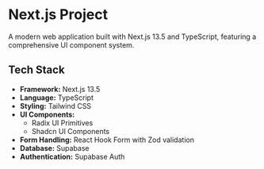 # Next.js Project

A modern web application built with Next.js 13.5 and TypeScript, featuring a comprehensive UI component system.

## Tech Stack

- **Framework:** Next.js 13.5
- **Language:** TypeScript
- **Styling:** Tailwind CSS
- **UI Components:** 
  - Radix UI Primitives
  - Shadcn UI Components
- **Form Handling:** React Hook Form with Zod validation
- **Database:** Supabase
- **Authentication:** Supabase Auth